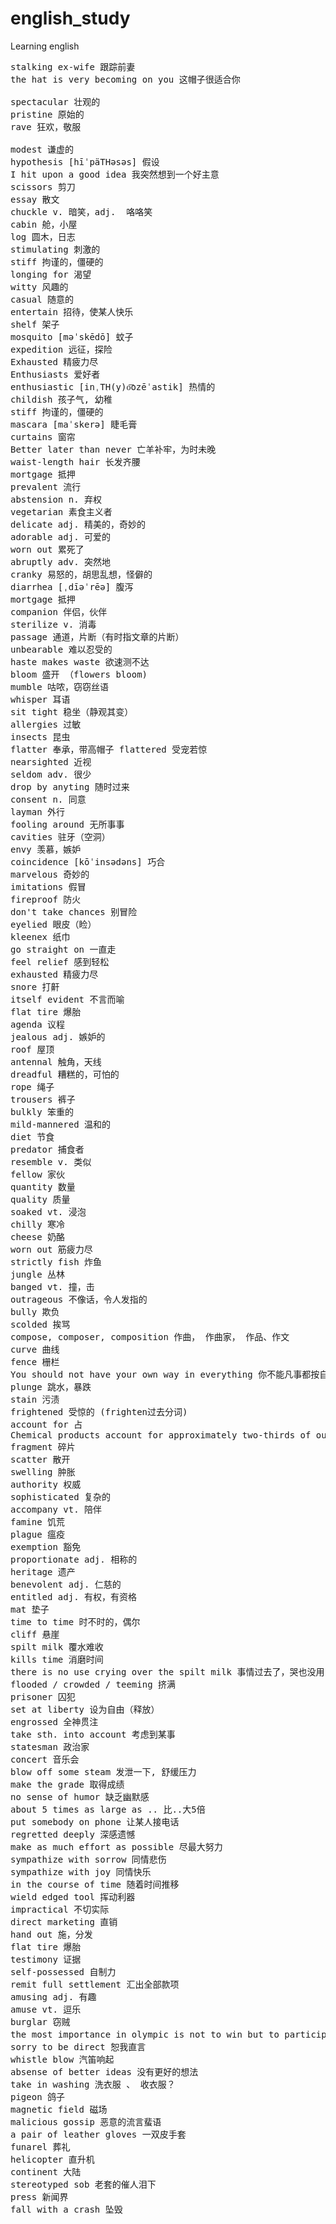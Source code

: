 # english_study
Learning english

<pre>
stalking ex-wife 跟踪前妻
the hat is very becoming on you 这帽子很适合你

spectacular 壮观的
pristine 原始的
rave 狂欢，敬服

modest 谦虚的
hypothesis [hīˈpäTHəsəs] 假设
I hit upon a good idea 我突然想到一个好主意
scissors 剪刀
essay 散文
chuckle v. 暗笑，adj.  咯咯笑
cabin 舱，小屋
log 圆木，日志
stimulating 刺激的
stiff 拘谨的，僵硬的
longing for 渴望
witty 风趣的
casual 随意的
entertain 招待，使某人快乐
shelf 架子
mosquito [məˈskēdō] 蚊子
expedition 远征，探险
Exhausted 精疲力尽
Enthusiasts 爱好者
enthusiastic [inˌTH(y)o͞ozēˈastik] 热情的
childish 孩子气, 幼稚  
stiff 拘谨的，僵硬的
mascara [maˈskerə] 睫毛膏
curtains 窗帘
Better later than never 亡羊补牢，为时未晚
waist-length hair 长发齐腰
mortgage 抵押
prevalent 流行
abstension n. 弃权
vegetarian 素食主义者
delicate adj. 精美的，奇妙的
adorable adj. 可爱的
worn out 累死了
abruptly adv. 突然地
cranky 易怒的，胡思乱想，怪僻的
diarrhea [ˌdīəˈrēə] 腹泻
mortgage 抵押
companion 伴侣，伙伴
sterilize v. 消毒
passage 通道，片断（有时指文章的片断）
unbearable 难以忍受的
haste makes waste 欲速测不达
bloom 盛开 （flowers bloom)
mumble 咕哝，窃窃丝语
whisper 耳语
sit tight 稳坐（静观其变）
allergies 过敏
insects 昆虫
flatter 奉承，带高帽子 flattered 受宠若惊
nearsighted 近视
seldom adv. 很少
drop by anyting 随时过来
consent n. 同意
layman 外行
fooling around 无所事事
cavities 驻牙（空洞）
envy 羡慕，嫉妒
coincidence [kōˈinsədəns] 巧合
marvelous 奇妙的
imitations 假冒
fireproof 防火
don't take chances 别冒险
eyelied 眼皮（睑）
kleenex 纸巾
go straight on 一直走
feel relief 感到轻松
exhausted 精疲力尽
snore 打鼾
itself evident 不言而喻
flat tire 爆胎
agenda 议程
jealous adj. 嫉妒的
roof 屋顶
antennal 触角，天线
dreadful 糟糕的，可怕的
rope 绳子
trousers 裤子
bulkly 笨重的
mild-mannered 温和的
diet 节食
predator 捕食者
resemble v. 类似
fellow 家伙
quantity 数量
quality 质量
soaked vt. 浸泡
chilly 寒冷 
cheese 奶酪
worn out 筋疲力尽
strictly fish 炸鱼
jungle 丛林
banged vt. 撞，击
outrageous 不像话，令人发指的
bully 欺负
scolded 挨骂
compose, composer, composition 作曲， 作曲家， 作品、作文
curve 曲线
fence 栅栏
You should not have your own way in everything 你不能凡事都按自已的方式行事
plunge 跳水，暴跌
stain 污渍
frightened 受惊的 (frighten过去分词)
account for 占
Chemical products account for approximately two-thirds of our exports.
fragment 碎片
scatter 散开
swelling 肿胀
authority 权威
sophisticated 复杂的
accompany vt. 陪伴
famine 饥荒
plague 瘟疫
exemption 豁免
proportionate adj. 相称的
heritage 遗产
benevolent adj. 仁慈的
entitled adj. 有权，有资格
mat 垫子
time to time 时不时的，偶尔
cliff 悬崖
spilt milk 覆水难收
kills time 消磨时间
there is no use crying over the spilt milk 事情过去了，哭也没用
flooded / crowded / teeming 挤满
prisoner 囚犯
set at liberty 设为自由（释放）
engrossed 全神贯注
take sth. into account 考虑到某事
statesman 政治家
concert 音乐会
blow off some steam 发泄一下, 舒缓压力
make the grade 取得成绩
no sense of humor 缺乏幽默感
about 5 times as large as .. 比..大5倍
put somebody on phone 让某人接电话
regretted deeply 深感遗憾
make as much effort as possible 尽最大努力
sympathize with sorrow 同情悲伤
sympathize with joy 同情快乐
in the course of time 随着时间推移
wield edged tool 挥动利器
impractical 不切实际
direct marketing 直销
hand out 施，分发
flat tire 爆胎
testimony 证据
self-possessed 自制力
remit full settlement 汇出全部款项
amusing adj. 有趣
amuse vt. 逗乐
burglar 窃贼
the most importance in olympic is not to win but to participate 参与
sorry to be direct 恕我直言
whistle blow 汽笛响起
absense of better ideas 没有更好的想法
take in washing 洗衣服 、 收衣服？
pigeon 鸽子
magnetic field 磁场
malicious gossip 恶意的流言蜚语
a pair of leather gloves 一双皮手套
funarel 葬礼
helicopter 直升机
continent 大陆
stereotyped sob 老套的催人泪下
press 新闻界
fall with a crash 坠毁

</pre>
